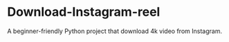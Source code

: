 # Download-Instagram-reel
A beginner-friendly Python project that download 4k video from Instagram.
